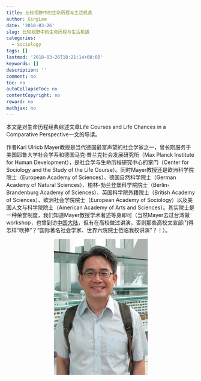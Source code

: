 ```yaml
---
title: 比较视野中的生命历程与生活机遇
author: GingLam
date: '2018-03-26'
slug: 比较视野中的生命历程与生活机遇
categories:
  - Sociology
tags: []
lastmod: '2018-03-26T18:21:14+08:00'
keywords: []
description: ''
comment: no
toc: no
autoCollapseToc: no
contentCopyright: no
reward: no
mathjax: no
---
```


本文是对生命历程经典综述文章Life Courses and Life Chances in a Comparative Perspective一文的导读。

作者Karl Ulricb Mayer教授是当代德国最富声望的社会学家之一，曾长期服务于美国耶鲁大学社会学系和德国马克·普兰克社会发展研究所（Max Planck Institute for Human Development），是社会学与生命历程研究中心的掌门（Center for Sociology and the Study of the Life Course）。同时Mayer教授还是欧洲科学院院士（European Academy of Sciences）、德国自然科学院士（German Academy of Natural Sciences）、柏林-勃兰登堡科学院院士（Berlin-Brandenburg Academy of Sciences）、英国科学院外籍院士（British Academy of Sciences）、欧洲社会学院院士（European Academy of Sociology）以及美国人文与科学院院士（American Academy of Arts and Sciences）。其实院士是一种荣誉制度，我们知道Mayer教授学术著述等身即可（当然Mayer去过台湾做workshop，也曾到访[中国大陆](http://www.nsfc.gov.cn/publish/portal0/tab445/info63201.htm)，但有在高校做过讲演。否则那些高校文宣部门得怎样“吹捧”？“国际著名社会学家、世界六院院士莅临我校讲演”？！）。

<div align=center><img src="https://raw.githubusercontent.com/GingLam/website/master/static/media/joonmo5.jpg"></div>

